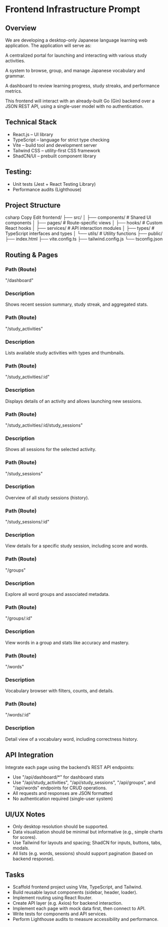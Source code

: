 # Frontend Infrastructure Prompt
## Overview
We are developing a desktop-only Japanese language learning web application. The application will serve as:

A centralized portal for launching and interacting with various study activities.

A system to browse, group, and manage Japanese vocabulary and grammar.

A dashboard to review learning progress, study streaks, and performance metrics.

This frontend will interact with an already-built Go (Gin) backend over a JSON REST API, using a single-user model with no authentication.

## Technical Stack
- React.js – UI library
- TypeScript – language for strict type checking
- Vite – build tool and development server
- Tailwind CSS – utility-first CSS framework
- ShadCN/UI – prebuilt component library

## Testing:
- Unit tests (Jest + React Testing Library)
- Performance audits (Lighthouse)

## Project Structure
csharp
Copy
Edit
frontend/
├── src/
│   ├── components/        # Shared UI components
│   ├── pages/             # Route-specific views
│   ├── hooks/             # Custom React hooks
│   ├── services/          # API interaction modules
│   ├── types/             # TypeScript interfaces and types
│   └── utils/             # Utility functions
├── public/
├── index.html
├── vite.config.ts
├── tailwind.config.js
└── tsconfig.json

## Routing & Pages
### Path (Route)
"/dashboard"
### Description
Shows recent session summary, study streak, and aggregated stats.

### Path (Route)
"/study_activities"
### Description
Lists available study activities with types and thumbnails.

### Path (Route)
"/study_activities/:id"
### Description
Displays details of an activity and allows launching new sessions.

### Path (Route)
"/study_activities/:id/study_sessions"
### Description
Shows all sessions for the selected activity.

### Path (Route)
"/study_sessions"
### Description
Overview of all study sessions (history).

### Path (Route)
"/study_sessions/:id"
### Description
View details for a specific study session, including score and words.

### Path (Route)
"/groups"
### Description
Explore all word groups and associated metadata.

### Path (Route)
"/groups/:id"
### Description
View words in a group and stats like accuracy and mastery.
	
### Path (Route)
"/words"
### Description	
Vocabulary browser with filters, counts, and details.

### Path (Route)
"/words/:id"
### Description
Detail view of a vocabulary word, including correctness history.

## API Integration
Integrate each page using the backend’s REST API endpoints:

- Use "/api/dashboard/*" for dashboard stats
- Use "/api/study_activities", "/api/study_sessions", "/api/groups", and "/api/words" endpoints for CRUD operations.
- All requests and responses are JSON formatted
- No authentication required (single-user system)

## UI/UX Notes
- Only desktop resolution should be supported.
- Data visualization should be minimal but informative (e.g., simple charts for scores).
- Use Tailwind for layouts and spacing; ShadCN for inputs, buttons, tabs, modals.
- All lists (e.g. words, sessions) should support pagination (based on backend response).

## Tasks
- Scaffold frontend project using Vite, TypeScript, and Tailwind.
- Build reusable layout components (sidebar, header, loader).
- Implement routing using React Router.
- Create API layer (e.g. Axios) for backend interaction.
- Implement each page with mock data first, then connect to API.
- Write tests for components and API services.
- Perform Lighthouse audits to measure accessibility and performance.